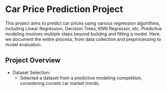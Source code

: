 # Car Price Prediction Project

This project aims to predict car prices using various regression algorithms, including Linear Regression, Decision Trees, KNN Regressor, etc. Predictive modeling involves multiple steps beyond building and fitting a model. Here, we document the entire process, from data collection and preprocessing to model evaluation.

## Project Overview
* Dataset Selection:
  * Selected a dataset from a predictive modeling competition, considering current car market trends.

